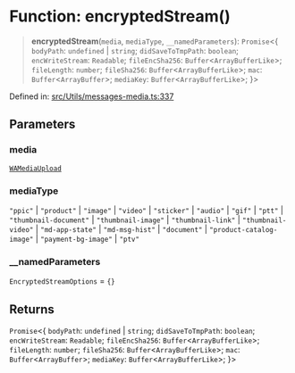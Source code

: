 # Function: encryptedStream()

> **encryptedStream**(`media`, `mediaType`, `__namedParameters`): `Promise`\<\{ `bodyPath`: `undefined` \| `string`; `didSaveToTmpPath`: `boolean`; `encWriteStream`: `Readable`; `fileEncSha256`: `Buffer`\<`ArrayBufferLike`\>; `fileLength`: `number`; `fileSha256`: `Buffer`\<`ArrayBufferLike`\>; `mac`: `Buffer`\<`ArrayBuffer`\>; `mediaKey`: `Buffer`\<`ArrayBufferLike`\>; \}\>

Defined in: [src/Utils/messages-media.ts:337](https://github.com/Fokusdotid/Baileys/blob/4aa08196a497251af5be42856601e02d8a85cce8/src/Utils/messages-media.ts#L337)

## Parameters

### media

[`WAMediaUpload`](../type-aliases/WAMediaUpload.md)

### mediaType

`"ppic"` | `"product"` | `"image"` | `"video"` | `"sticker"` | `"audio"` | `"gif"` | `"ptt"` | `"thumbnail-document"` | `"thumbnail-image"` | `"thumbnail-link"` | `"thumbnail-video"` | `"md-app-state"` | `"md-msg-hist"` | `"document"` | `"product-catalog-image"` | `"payment-bg-image"` | `"ptv"`

### \_\_namedParameters

`EncryptedStreamOptions` = `{}`

## Returns

`Promise`\<\{ `bodyPath`: `undefined` \| `string`; `didSaveToTmpPath`: `boolean`; `encWriteStream`: `Readable`; `fileEncSha256`: `Buffer`\<`ArrayBufferLike`\>; `fileLength`: `number`; `fileSha256`: `Buffer`\<`ArrayBufferLike`\>; `mac`: `Buffer`\<`ArrayBuffer`\>; `mediaKey`: `Buffer`\<`ArrayBufferLike`\>; \}\>

